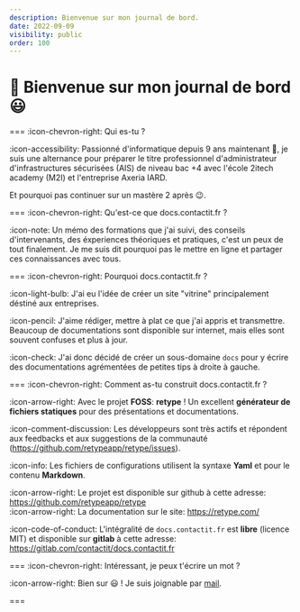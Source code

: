 ```yaml
---
description: Bienvenue sur mon journal de bord.
date: 2022-09-09
visibility: public
order: 100
---
```


# :rocket: Bienvenue sur mon journal de bord 😃

=== :icon-chevron-right: Qui es-tu ?

:icon-accessibility: Passionné d'informatique depuis 9 ans maintenant 🧐, je suis une alternance pour préparer le titre professionnel d'administrateur d'infrastructures sécurisées (AIS) de niveau bac +4 avec l'école 2itech academy (M2I) et l'entreprise Axeria IARD.  

Et pourquoi pas continuer sur un mastère 2 après 😉.  

=== :icon-chevron-right: Qu'est-ce que docs.contactit.fr ?

:icon-note: Un mémo des formations que j'ai suivi, des conseils d'intervenants, des éxperiences théoriques et pratiques, c'est un peux de tout finalement. 
Je me suis dit pourquoi pas le mettre en ligne et partager ces connaissances avec tous.

=== :icon-chevron-right: Pourquoi docs.contactit.fr ?

:icon-light-bulb: J'ai eu l'idée de créer un site "vitrine" principalement déstiné aux entreprises.  

:icon-pencil: J'aime rédiger, mettre à plat ce que j'ai appris et transmettre. Beaucoup de documentations sont disponible sur internet, mais elles sont souvent confuses et plus à jour.  

:icon-check: J'ai donc décidé de créer un sous-domaine `docs` pour y écrire des documentations agrémentées de petites tips à droite à gauche.

=== :icon-chevron-right: Comment as-tu construit docs.contactit.fr ?

:icon-arrow-right: Avec le projet **FOSS**: **retype** ! Un excellent **générateur de fichiers statiques** pour des présentations et documentations.  

:icon-comment-discussion: Les développeurs sont très actifs et répondent aux feedbacks et aux suggestions de la communauté (https://github.com/retypeapp/retype/issues).  

:icon-info: Les fichiers de configurations utilisent la syntaxe **Yaml** et pour le contenu **Markdown**.  

:icon-arrow-right: Le projet est disponible sur github à cette adresse: https://github.com/retypeapp/retype  
:icon-arrow-right: La documentation sur le site: https://retype.com/

:icon-code-of-conduct: L'intégralité de `docs.contactit.fr` est **libre** (licence MIT) et disponible sur **gitlab** à cette adresse: https://gitlab.com/contactit/docs.contactit.fr

=== :icon-chevron-right: Intéressant, je peux t'écrire un mot ?

:icon-arrow-right: Bien sur 😃 ! Je suis joignable par [mail](mailto:contactit.yarka@slmail.me).

===











 